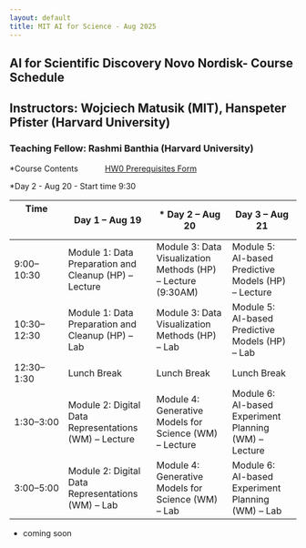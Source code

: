 ```yaml
---
layout: default
title: MIT AI for Science - Aug 2025
---
```

## AI for Scientific Discovery Novo Nordisk- Course Schedule
## Instructors: Wojciech Matusik (MIT), Hanspeter Pfister (Harvard University)
### Teaching Fellow: Rashmi Banthia (Harvard University)

*Course Contents &nbsp;&nbsp;&nbsp;&nbsp;&nbsp;&nbsp;&nbsp;&nbsp;&nbsp;&nbsp;
[HW0 Prerequisites Form](https://forms.gle/WjFQCPxFHR7XbhCMA)&nbsp;&nbsp;&nbsp;&nbsp;&nbsp;&nbsp;&nbsp;&nbsp;&nbsp;&nbsp;

*Day 2 - Aug 20 - Start time 9:30 

| Time &nbsp;&nbsp;&nbsp;&nbsp;&nbsp;&nbsp;&nbsp;&nbsp;&nbsp;&nbsp;&nbsp;&nbsp;&nbsp; &nbsp;&nbsp;&nbsp;&nbsp;&nbsp;&nbsp;&nbsp;&nbsp;&nbsp;&nbsp;&nbsp;&nbsp;&nbsp;&nbsp;&nbsp;&nbsp;&nbsp; | Day 1 – Aug 19 | * Day 2 – Aug 20 | Day 3 – Aug 21 |
|---------------|----------------|----------------|----------------|
| 9:00–10:30 | Module 1: Data Preparation and Cleanup (HP) – Lecture | Module 3: Data Visualization Methods (HP) – Lecture (9:30AM) | Module 5: AI-based Predictive Models (HP) – Lecture |
| 10:30–12:30 | Module 1: Data Preparation and Cleanup (HP) – Lab | Module 3: Data Visualization Methods (HP) – Lab | Module 5: AI-based Predictive Models (HP) – Lab |
| 12:30–1:30 | Lunch Break | Lunch Break | Lunch Break |
| 1:30–3:00 | Module 2: Digital Data Representations (WM) – Lecture | Module 4: Generative Models for Science (WM) – Lecture | Module 6: AI-based Experiment Planning (WM) – Lecture |
| 3:00–5:00 | Module 2: Digital Data Representations (WM) – Lab | Module 4: Generative Models for Science (WM) – Lab | Module 6: AI-based Experiment Planning (WM) – Lab |


* coming soon
